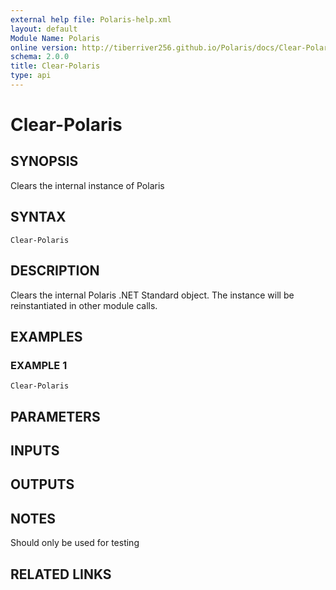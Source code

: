```yaml
---
external help file: Polaris-help.xml
layout: default
Module Name: Polaris
online version: http://tiberriver256.github.io/Polaris/docs/Clear-Polaris.html
schema: 2.0.0
title: Clear-Polaris
type: api
---
```


# Clear-Polaris

## SYNOPSIS
Clears the internal instance of Polaris

## SYNTAX

```
Clear-Polaris
```

## DESCRIPTION
Clears the internal Polaris .NET Standard object. 
The instance will be reinstantiated in other module calls.

## EXAMPLES

### EXAMPLE 1
```
Clear-Polaris
```

## PARAMETERS

## INPUTS

## OUTPUTS

## NOTES
Should only be used for testing

## RELATED LINKS
